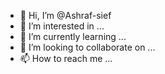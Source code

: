 - 👋 Hi, I’m @Ashraf-sief
- 👀 I’m interested in ...
- 🌱 I’m currently learning ...
- 💞️ I’m looking to collaborate on ...
- 📫 How to reach me ...

<!---
Ashraf-sief/Ashraf-sief is a ✨ special ✨ repository because its `README.md` (this file) appears on your GitHub profile.
You can click the Preview link to take a look at your changes.
--->
